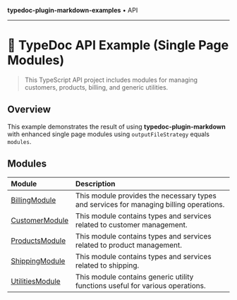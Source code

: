 **typedoc-plugin-markdown-examples** • API

***

# :wave: TypeDoc API Example (Single Page Modules)

> This TypeScript API project includes modules for managing customers, products, billing, and generic utilities.

## Overview

This example demonstrates the result of using **typedoc-plugin-markdown** with enhanced single page modules using `outputFileStrategy` equals `modules`.

## Modules

| Module | Description |
| :------ | :------ |
| [BillingModule](BillingModule.md) | This module provides the necessary types and services for managing billing operations. |
| [CustomerModule](CustomerModule.md) | This module contains types and services related to customer management. |
| [ProductsModule](ProductsModule.md) | This module contains types and services related to product management. |
| [ShippingModule](ShippingModule.md) | This module contains types and services related to shipping. |
| [UtilitiesModule](UtilitiesModule.md) | This module contains generic utility functions useful for various operations. |

